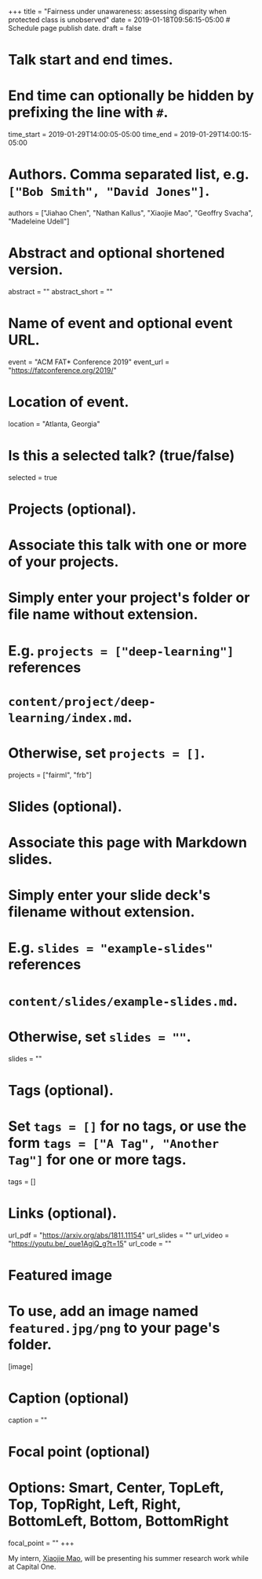 +++
title = "Fairness under unawareness: assessing disparity when protected class is unobserved"
date = 2019-01-18T09:56:15-05:00  # Schedule page publish date.
draft = false

# Talk start and end times.
#   End time can optionally be hidden by prefixing the line with `#`.
time_start = 2019-01-29T14:00:05-05:00
time_end = 2019-01-29T14:00:15-05:00

# Authors. Comma separated list, e.g. `["Bob Smith", "David Jones"]`.
authors = ["Jiahao Chen", "Nathan Kallus", "Xiaojie Mao", "Geoffry Svacha", "Madeleine Udell"]

# Abstract and optional shortened version.
abstract = ""
abstract_short = ""

# Name of event and optional event URL.
event = "ACM FAT* Conference 2019"
event_url = "https://fatconference.org/2019/"

# Location of event.
location = "Atlanta, Georgia"

# Is this a selected talk? (true/false)
selected = true

# Projects (optional).
#   Associate this talk with one or more of your projects.
#   Simply enter your project's folder or file name without extension.
#   E.g. `projects = ["deep-learning"]` references
#   `content/project/deep-learning/index.md`.
#   Otherwise, set `projects = []`.
projects = ["fairml", "frb"]

# Slides (optional).
#   Associate this page with Markdown slides.
#   Simply enter your slide deck's filename without extension.
#   E.g. `slides = "example-slides"` references
#   `content/slides/example-slides.md`.
#   Otherwise, set `slides = ""`.
slides = ""

# Tags (optional).
#   Set `tags = []` for no tags, or use the form `tags = ["A Tag", "Another Tag"]` for one or more tags.
tags = []

# Links (optional).
url_pdf = "https://arxiv.org/abs/1811.11154"
url_slides = ""
url_video = "https://youtu.be/_oue1AgiQ_g?t=15"
url_code = ""

# Featured image
# To use, add an image named `featured.jpg/png` to your page's folder.
[image]
  # Caption (optional)
  caption = ""

  # Focal point (optional)
  # Options: Smart, Center, TopLeft, Top, TopRight, Left, Right, BottomLeft, Bottom, BottomRight
  focal_point = ""
+++

My intern, [Xiaojie Mao][1], will be presenting his summer research work while at Capital One.

[1]: https://xiaojiemao.github.io/

